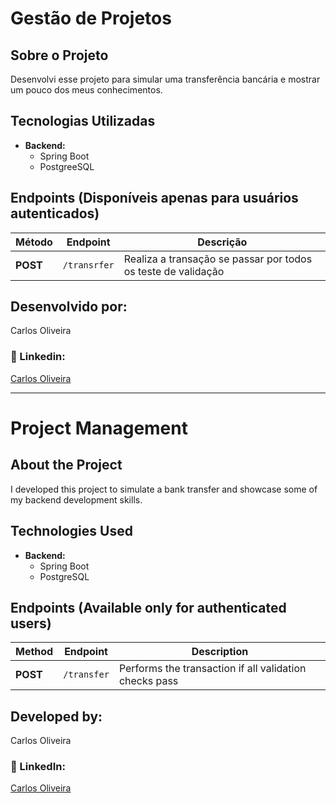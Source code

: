 # Gestão de Projetos

## Sobre o Projeto
Desenvolvi esse projeto para simular uma transferência bancária e mostrar um pouco dos meus conhecimentos.

## Tecnologias Utilizadas
- **Backend:**
  - Spring Boot
  - PostgreeSQL


## Endpoints (Disponíveis apenas para usuários autenticados)

| Método | Endpoint | Descrição |
|--------|---------|------------|
| **POST** | `/transrfer` | Realiza a transação se passar por todos os teste de validação |


## Desenvolvido por:
Carlos Oliveira

### 📌 Linkedin:
[Carlos Oliveira](https://www.linkedin.com/in/carlos-oliveira-338a04233/)

--------------------------------------------------------------------------------------------------------------

# Project Management

## About the Project
I developed this project to simulate a bank transfer and showcase some of my backend development skills.

## Technologies Used
- **Backend:**
  - Spring Boot
  - PostgreSQL

## Endpoints (Available only for authenticated users)

| Method | Endpoint     | Description                                              |
|--------|--------------|----------------------------------------------------------|
| **POST** | `/transfer` | Performs the transaction if all validation checks pass  |

## Developed by:
Carlos Oliveira

### 📌 LinkedIn:
[Carlos Oliveira](https://www.linkedin.com/in/carlos-oliveira-338a04233/)
